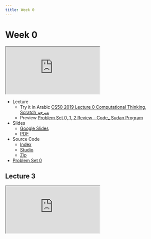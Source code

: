 ```yaml
---
title: Week 0
---
```


# Week 0

<iframe src="https://www.youtube.com/embed/5azaK2cBKGw"></iframe> 


- Lecture
  - Try it in Arabic
      [CS50 2019 Lecture 0 Computational Thinking, Scratch مترجم](https://www.youtube.com/embed/tC8z4RLWtFI)
  - Preview
      [Problem Set 0, 1, 2 Review - Code_ Sudan Program](https://www.youtube.com/embed/F-qbaeSJHAE)
- Slides
  - <a href="https://docs.google.com/presentation/d/17wRd8ksO6QkUq906SUgm17AqcI-Jan42jkY-EmufxnE/edit?usp=sharing">Google Slides</a>
  - <a href="https://cdn.cs50.net/2019/fall/lectures/0/lecture0.pdf">PDF</a>
- Source Code
  - <a href="https://cdn.cs50.net/2019/fall/lectures/0/src0/">Index</a>
  - <a href="https://scratch.mit.edu/studios/25128634/">Studio</a>
  - <a href="https://cdn.cs50.net/2019/fall/lectures/0/src0.zip">Zip</a>
- [Problem Set 0](https://lab.cs50.io/Mohamed-Faroug/lab/main/pset1/hello)
## Lecture 3

   <div class="box" >  <iframe src="https://www.youtube.com/embed/3Occxs_Uc-w"></div>
   <div class="box" >   <iframe src="https://www.youtube.com/embed/3Occxs_Uc-w"></div>
 

   
  